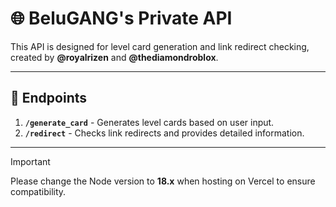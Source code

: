 # 🌐 BeluGANG's Private API

This API is designed for level card generation and link redirect checking, created by **@royalrizen** and **@thediamondroblox**.

--- 

## 🔗 Endpoints

1. **`/generate_card`** - Generates level cards based on user input.
2. **`/redirect`** - Checks link redirects and provides detailed information.

---

> [!IMPORTANT]  
> Please change the Node version to **18.x** when hosting on Vercel to ensure compatibility.
